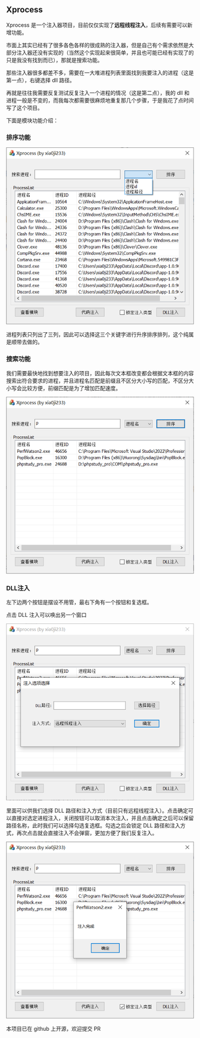 ## Xprocess

Xprocess 是一个注入器项目，目前仅仅实现了**远程线程注入**，后续有需要可以新增功能。

市面上其实已经有了很多各色各样的很成熟的注入器，但是自己有个需求依然是大部分注入器还没有实现的（当然这个实现起来很简单，并且也可能已经有实现了的只是我没有找到而已），那就是搜索功能。

那些注入器很多都差不多，需要在一大堆进程列表里面找到我要注入的进程（这是第一点），右键选择 dll 路径。

再就是往往我需要反复测试反复注入一个进程的情况（这是第二点），我的 dll 和进程一般是不变的，而我每次都需要很麻烦地重复那几个步骤，于是我花了点时间写了这个项目。

下面是模块功能介绍：

### 排序功能

![](img/1.png)

进程列表只列出了三列，因此可以选择这三个关键字进行升序排序排列，这个纯属是顺带去做的。

### 搜索功能

我们需要最快地找到想要注入的项目，因此每次文本框改变都会根据文本框的内容搜索出符合要求的进程，并且进程名匹配是前缀且不区分大小写的匹配，不区分大小写会比较方便，前缀匹配是为了增加匹配速度。

![](img/2.png)

### DLL注入

左下边两个按钮是摆设不用管，最右下角有一个按钮和复选框。

点击 DLL 注入可以唤出另一个窗口

![](img/3.png)

里面可以供我们选择 DLL 路径和注入方式（目前只有远程线程注入）。点击确定可以直接对选定进程注入，关闭按钮可以取消本次注入，并且点击确定之后可以保留路径名称，此时我们可以选择勾选复选框。勾选之后会锁定 DLL 路径和注入方式，再次点击就会直接注入不会弹窗，更加方便了我们反复注入。

![](img/4.png)

本项目已在 github 上开源，欢迎提交 PR